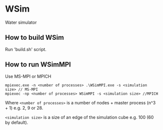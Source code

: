 # WSim
Water simulator

## How to build WSim

Run 'build.sh' script.

## How to run WSimMPI

Use MS-MPI or MPICH
```
mpiexec.exe -n <number of processes> .\WSimMPI.exe -s <simulation size> // MS-MPI
mpiexec -np <number of processes> WSimMPI -s <simulation size> //MPICH
```
Where `<number of processes>` is a number of nodes + master process (n^3 + 1) e.g. 2, 9 or 28.

`<simulation size>` is a size of an edge of the simulation cube e.g. 100 (60 by default).

